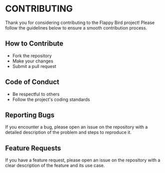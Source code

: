 # CONTRIBUTING
Thank you for considering contributing to the Flappy Bird project! Please follow the guidelines below to ensure a smooth contribution process.

## How to Contribute
- Fork the repository
- Make your changes
- Submit a pull request

## Code of Conduct
- Be respectful to others
- Follow the project's coding standards

## Reporting Bugs
If you encounter a bug, please open an issue on the repository with a detailed description of the problem and steps to reproduce it.

## Feature Requests
If you have a feature request, please open an issue on the repository with a clear description of the feature and its use case.
